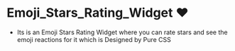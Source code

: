# Emoji_Stars_Rating_Widget ❤️

- Its is an Emoji Stars Rating Widget where you can rate stars and see the emoji reactions for it which is Designed by Pure CSS
